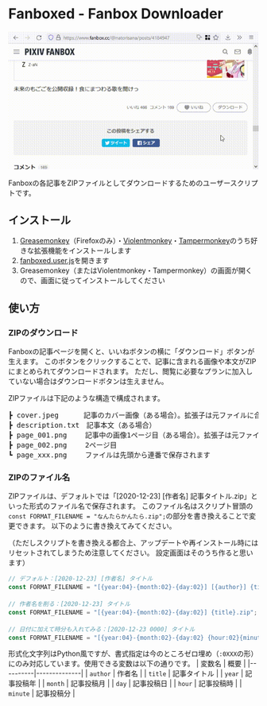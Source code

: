 # Fanboxed - Fanbox Downloader

![Demo video](./fanboxed.gif)

Fanboxの各記事をZIPファイルとしてダウンロードするためのユーザースクリプトです。

## インストール

1. [Greasemonkey]（Firefoxのみ）・[Violentmonkey]・[Tampermonkey]のうち好きな拡張機能をインストールします
1. [fanboxed.user.js]を開きます
1. Greasemonkey（またはViolentmonkey・Tampermonkey）の画面が開くので、画面に従ってインストールしてください

## 使い方

### ZIPのダウンロード

Fanboxの記事ページを開くと、いいねボタンの横に「ダウンロード」ボタンが生えます。
このボタンをクリックすることで、記事に含まれる画像や本文がZIPにまとめられてダウンロードされます。
ただし、閲覧に必要なプランに加入していない場合はダウンロードボタンは生えません。

ZIPファイルは下記のような構造で構成されます。
<pre style="font-family: monospace">
┣ cover.jpeg　　　 記事のカバー画像（ある場合）。拡張子は元ファイルに合わせられます
┣ description.txt　記事本文（ある場合）
┣ page_001.png　　 記事中の画像1ページ目（ある場合）。拡張子は元ファイルに合わせられます
┣ page_002.png　　 2ページ目
┗ page_xxx.png　　 ファイルは先頭から連番で保存されます
</pre>

### ZIPのファイル名

ZIPファイルは、デフォルトでは「[2020-12-23] [作者名] 記事タイトル.zip」といった形式のファイル名で保存されます。
このファイル名はスクリプト冒頭の`const FORMAT_FILENAME = "なんたらかんたら.zip";`の部分を書き換えることで変更できます。
以下のように書き換えてみてください。

（ただしスクリプトを書き換える都合上、アップデートや再インストール時にはリセットされてしまうため注意してください。
設定画面はそのうち作ると思います）

```javascript
// デフォルト：[2020-12-23] [作者名] タイトル
const FORMAT_FILENAME = "[{year:04}-{month:02}-{day:02}] [{author}] {title}.zip";

// 作者名を削る：[2020-12-23] タイトル
const FORMAT_FILENAME = "[{year:04}-{month:02}-{day:02}] {title}.zip";

// 日付に加えて時分も入れてみる：[2020-12-23 0000] タイトル
const FORMAT_FILENAME = "[{year:04}-{month:02}-{day:02} {hour:02}{minute:02}] {title}.zip";
```

形式化文字列はPython風ですが、書式指定は今のところゼロ埋め（`:0XXX`の形）にのみ対応しています。使用できる変数は以下の通りです。
| 変数名   | 概要         |
|----------|--------------|
| `author` | 作者名       |
| `title`  | 記事タイトル |
| `year`   | 記事投稿年   |
| `month`  | 記事投稿月   |
| `day`    | 記事投稿日   |
| `hour`   | 記事投稿時   |
| `minute` | 記事投稿分   |

[Greasemonkey]: https://addons.mozilla.org/ja/firefox/addon/greasemonkey/
[Violentmonkey]: https://violentmonkey.github.io/
[Tampermonkey]: https://www.tampermonkey.net/
[fanboxed.user.js]: https://raw.githubusercontent.com/aznhe21/fanboxed/master/fanboxed.user.js
